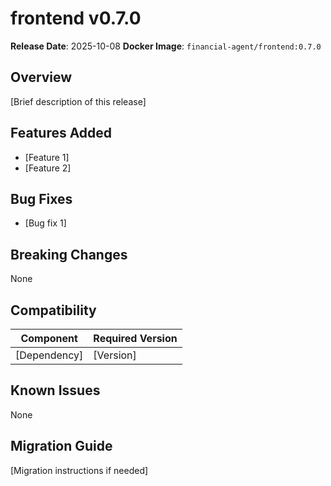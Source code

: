 # frontend v0.7.0

**Release Date**: 2025-10-08
**Docker Image**: `financial-agent/frontend:0.7.0`

## Overview

[Brief description of this release]

## Features Added

- [Feature 1]
- [Feature 2]

## Bug Fixes

- [Bug fix 1]

## Breaking Changes

None

## Compatibility

| Component | Required Version |
|-----------|-----------------|
| [Dependency] | [Version] |

## Known Issues

None

## Migration Guide

[Migration instructions if needed]
